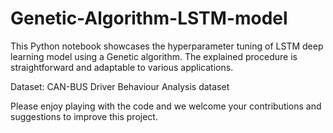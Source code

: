 # Genetic-Algorithm-LSTM-model
This Python notebook showcases the hyperparameter tuning of LSTM deep learning model using a Genetic algorithm. The explained procedure is straightforward and adaptable to various applications.

Dataset: CAN-BUS Driver Behaviour Analysis dataset

Please enjoy playing with the code and we welcome your contributions and suggestions to improve this project.